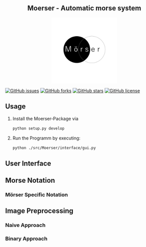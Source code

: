 <div align="center">
<h2>Moerser - Automatic morse system
</h2>

<img src="./src/Moerser/assets/logo_large.png" alt="Logo" width="210" align="center"/>
<br>
</div>


[![GitHub issues](https://img.shields.io/github/issues/BennerLukas/Moerser)](https://github.com/BennerLukas/Moerser/issues)
[![GitHub forks](https://img.shields.io/github/forks/BennerLukas/Moerser)](https://github.com/BennerLukas/Moerser/network)
[![GitHub stars](https://img.shields.io/github/stars/BennerLukas/Moerser)](https://github.com/BennerLukas/Moerser/stargazers)
[![GitHub license](https://img.shields.io/github/license/BennerLukas/Moerser)](https://github.com/BennerLukas/Moerser/blob/main/LICENSE)


## Usage
1. Install the Moerser-Package via 
    ```bash
    python setup.py develop
    ```
2. Run the Programm by executing:
    ```bash
    python ./src/Moerser/interface/gui.py
    ```
   
## User Interface

[//]: # (List all functions)
[//]: # (screenshots)

## Morse Notation

### Mörser Specific Notation

## Image Preprocessing

### Naive Approach

### Binary Approach
